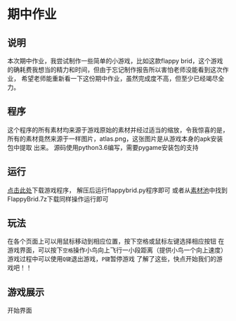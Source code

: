期中作业
====
说明
----
本次期中作业，我尝试制作一些简单的小游戏，比如这款flappy brid，这个游戏的确耗费我想当的精力和时间，但由于忘记制作报告所以害怕老师没能看到这次作业，
希望老师能重新看一下这份期中作业，虽然完成度不高，但至少已经竭尽全力。


程序
------------
这个程序的所有素材均来源于游戏原始的素材并经过适当的缩放，令我惊喜的是，所有的素材竟然来源于一样图片，atlas.png，这张图片是从游戏本身的apk安装包中提取
出来。
源码使用python3.6编写，需要pygame安装包的支持



运行
---------
[点击此处](https://github.com/WHUMTM/computationalphysics_N2015301110096/raw/master/Mid-term%20homework/FlappyBird.7z)下载游戏程序，
解压后运行flappybrid.py程序即可
或者从[素材池](https://github.com/WHUMTM/computationalphysics_N2015301110096/tree/master/Mid-term%20homework)中找到FlappyBrid.7z下载同样操作运行即可


玩法
------
在各个页面上可以用鼠标移动到相应位置，按下空格或鼠标左键选择相应按钮
在游戏界面，可以按下`空格`操作小鸟向上飞行一小段距离（提供小鸟一个向上速度）
游戏过程中可以使用`Q键`退出游戏，`P键`暂停游戏
了解了这些，快点开始我们的游戏吧！！


游戏展示
---------

开始界面
![]()



